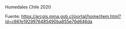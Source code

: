 Humedales Chile 2020

Fuente: https://arcgis.mma.gob.cl/portal/home/item.html?id=c661e1929976485490ba855e76d646da
